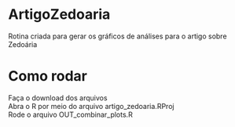 # ArtigoZedoaria
Rotina criada para gerar os gráficos de análises para o artigo sobre Zedoária

# Como rodar
Faça o download dos arquivos<br>
Abra o R por meio do arquivo artigo_zedoaria.RProj<br>
Rode o arquivo OUT_combinar_plots.R
